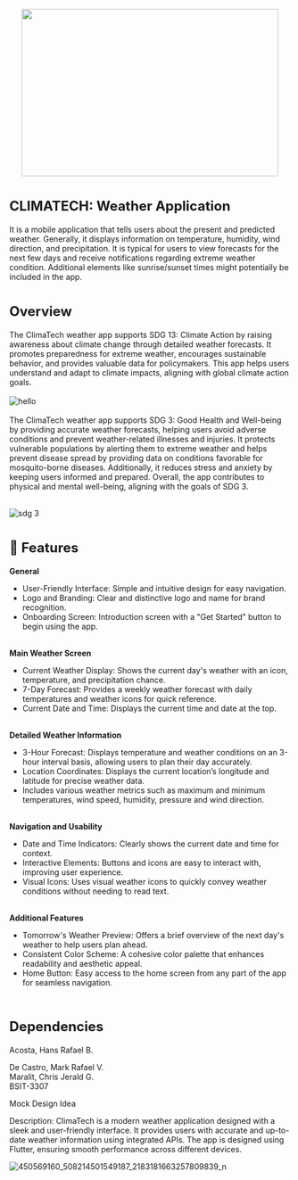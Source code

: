 <p align="center">
  <img width="460" height="300" src=![logo-climatech]"https://github.com/user-attachments/assets/c0f21cd8-2102-44a3-84da-6e1c4e96b2e8/460/300">
  </p>


# <font size="5">CLIMATECH: Weather Application</font>

It is a mobile application that tells users about the present and predicted weather. Generally, it displays information on temperature, humidity, wind direction, and precipitation. It is typical for users to view forecasts for the next few days and receive notifications regarding extreme weather condition. Additional elements like sunrise/sunset times might potentially be included in the app.

# <font size="5">Overview</font>

The ClimaTech weather app supports SDG 13: Climate Action by raising awareness about climate change through detailed weather forecasts. It promotes preparedness for extreme weather, encourages sustainable behavior, and provides valuable data for policymakers. This app helps users understand and adapt to climate impacts, aligning with global climate action goals.
<br></br>
![hello](https://github.com/user-attachments/assets/c9c5f667-c2f8-4d73-90b0-d022207dbd44)
<br></br>
The ClimaTech weather app supports SDG 3: Good Health and Well-being by providing accurate weather forecasts, helping users avoid adverse conditions and prevent weather-related illnesses and injuries. It protects vulnerable populations by alerting them to extreme weather and helps prevent disease spread by providing data on conditions favorable for mosquito-borne diseases. Additionally, it reduces stress and anxiety by keeping users informed and prepared. Overall, the app contributes to physical and mental well-being, aligning with the goals of SDG 3.
<br></br>

![sdg 3](https://github.com/user-attachments/assets/9347369d-ecfa-4367-9c7f-209b3a62e114)

# <font size="5">🎯 Features</font>
 <b>General</b>
- User-Friendly Interface: Simple and intuitive design for easy navigation.
- Logo and Branding: Clear and distinctive logo and name for brand recognition.
- Onboarding Screen: Introduction screen with a "Get Started" button to begin using the app.
<br></br>

 <b>Main Weather Screen</b>
- Current Weather Display: Shows the current day's weather with an icon, temperature, and precipitation chance.
- 7-Day Forecast: Provides a weekly weather forecast with daily temperatures and weather icons for quick reference.
- Current Date and Time: Displays the current time and date at the top.
<br></br>

 <b>Detailed Weather Information</b>
- 3-Hour Forecast: Displays temperature and weather conditions on an 3-hour interval basis, allowing users to plan their day accurately.
- Location Coordinates: Displays the current location’s longitude and latitude for precise weather data.
- Includes various weather metrics such as maximum and minimum temperatures, wind speed, humidity, pressure and wind direction.
<br></br>

<b>Navigation and Usability</b>
- Date and Time Indicators: Clearly shows the current date and time for context.
- Interactive Elements: Buttons and icons are easy to interact with, improving user experience.
- Visual Icons: Uses visual weather icons to quickly convey weather conditions without needing to read text.
<br></br>

<b>Additional Features</b>
- Tomorrow's Weather Preview: Offers a brief overview of the next day's weather to help users plan ahead.
- Consistent Color Scheme: A cohesive color palette that enhances readability and aesthetic appeal.
- Home Button: Easy access to the home screen from any part of the app for seamless navigation.
<br></br>

# <font size="5">Dependencies</font>

Acosta, Hans Rafael B.<br>

De Castro, Mark Rafael V.<br>
Maralit, Chris Jerald G.<br>
BSIT-3307 

Mock Design Idea

Description:
ClimaTech is a modern weather application designed with a sleek and user-friendly interface. It provides users with accurate and up-to-date weather information using integrated APIs. The app is designed using Flutter, ensuring smooth performance across different devices.

![450569160_508214501549187_2183181663257809839_n](https://github.com/user-attachments/assets/12647f91-ef0d-4879-9d82-02606f3f2ee2)
